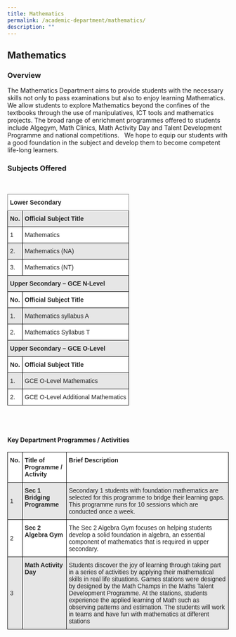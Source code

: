 ```yaml
---
title: Mathematics
permalink: /academic-department/mathematics/
description: ""
---
```

## Mathematics


### Overview


The Mathematics Department aims to provide students with the necessary skills not only to pass examinations but also to enjoy learning Mathematics. We allow students to explore Mathematics beyond the confines of the textbooks through the use of manipulatives, ICT tools and mathematics projects. The broad range of enrichment programmes offered to students include Algegym, Math Clinics, Math Activity Day and Talent Development Programme and national competitions.   We hope to equip our students with a good foundation in the subject and develop them to become competent life-long learners.

### Subjects Offered 
<br>
<style type="text/css">
.tg  {border-collapse:collapse;border-spacing:0;}
.tg td{border-color:black;border-style:solid;border-width:1px;font-family:Arial, sans-serif;font-size:14px;
  overflow:hidden;padding:10px 5px;word-break:normal;}
.tg th{border-color:black;border-style:solid;border-width:1px;font-family:Arial, sans-serif;font-size:14px;
  font-weight:normal;overflow:hidden;padding:10px 5px;word-break:normal;}
.tg .tg-l2bf{background-color:#FFF;color:#222;font-weight:bold;text-align:left;vertical-align:top}
.tg .tg-h5mn{background-color:#E6E6E6;color:#222;text-align:left;vertical-align:middle}
.tg .tg-0f6e{background-color:#FFF;border-color:inherit;color:#222;font-weight:bold;text-align:left;vertical-align:top}
.tg .tg-rs0e{background-color:#E6E6E6;color:#222;font-weight:bold;text-align:left;vertical-align:top}
.tg .tg-1ppo{background-color:#FFF;color:#222;text-align:left;vertical-align:middle}
</style>
<table class="tg">
<thead>
  <tr>
    <th class="tg-0f6e" colspan="2">Lower Secondary</th>
  </tr>
</thead>
<tbody>
  <tr>
    <td class="tg-rs0e"><span style="font-weight:bold">No.</span></td>
    <td class="tg-rs0e"><span style="font-weight:bold">Official Subject Title</span></td>
  </tr>
  <tr>
    <td class="tg-1ppo">1</td>
    <td class="tg-1ppo">Mathematics</td>
  </tr>
  <tr>
    <td class="tg-h5mn">2.</td>
    <td class="tg-h5mn">Mathematics (NA)</td>
  </tr>
  <tr>
    <td class="tg-1ppo">3.</td>
    <td class="tg-1ppo">Mathematics (NT)</td>
  </tr>
  <tr>
    <td class="tg-rs0e" colspan="2">Upper Secondary – GCE N-Level</td>
  </tr>
  <tr>
    <td class="tg-l2bf"><span style="font-weight:bold">No.</span></td>
    <td class="tg-l2bf"><span style="font-weight:bold">Official Subject Title</span></td>
  </tr>
  <tr>
    <td class="tg-h5mn">1.</td>
    <td class="tg-h5mn">Mathematics syllabus A</td>
  </tr>
  <tr>
    <td class="tg-1ppo">2.</td>
    <td class="tg-1ppo">Mathematics Syllabus T</td>
  </tr>
  <tr>
    <td class="tg-rs0e" colspan="2">Upper Secondary – GCE O-Level</td>
  </tr>
  <tr>
    <td class="tg-l2bf"><span style="font-weight:bold">No.</span></td>
    <td class="tg-l2bf"><span style="font-weight:bold">Official Subject Title</span></td>
  </tr>
  <tr>
    <td class="tg-h5mn">1.</td>
    <td class="tg-h5mn">GCE O-Level Mathematics</td>
  </tr>
  <tr>
    <td class="tg-1ppo">2.</td>
    <td class="tg-1ppo">GCE O-Level Additional Mathematics</td>
  </tr>
</tbody>
</table>

<br>
<br>

#### Key Department Programmes / Activities

<style type="text/css">
.tg  {border-collapse:collapse;border-spacing:0;}
.tg td{border-color:black;border-style:solid;border-width:1px;font-family:Arial, sans-serif;font-size:14px;
  overflow:hidden;padding:10px 5px;word-break:normal;}
.tg th{border-color:black;border-style:solid;border-width:1px;font-family:Arial, sans-serif;font-size:14px;
  font-weight:normal;overflow:hidden;padding:10px 5px;word-break:normal;}
.tg .tg-l2bf{background-color:#FFF;color:#222;font-weight:bold;text-align:left;vertical-align:top}
.tg .tg-h5mn{background-color:#E6E6E6;color:#222;text-align:left;vertical-align:middle}
.tg .tg-rs0e{background-color:#E6E6E6;color:#222;font-weight:bold;text-align:left;vertical-align:top}
.tg .tg-1ppo{background-color:#FFF;color:#222;text-align:left;vertical-align:middle}
.tg .tg-tsok{background-color:#FFF;color:#222;text-align:left;vertical-align:top}
</style>
<table class="tg">
<thead>
  <tr>
    <th class="tg-l2bf"><span style="font-weight:bold">No.</span></th>
    <th class="tg-l2bf"><span style="font-weight:bold">Title of Programme / Activity</span></th>
    <th class="tg-l2bf"><span style="font-weight:bold">Brief Description</span></th>
  </tr>
</thead>
<tbody>
  <tr>
    <td class="tg-h5mn">1</td>
    <td class="tg-rs0e"><span style="font-weight:bold">Sec 1 Bridging Programme</span></td>
    <td class="tg-h5mn">Secondary 1 students with foundation mathematics are selected for this programme to bridge their learning gaps. This programme runs for 10 sessions which are conducted once a week.</td>
  </tr>
  <tr>
    <td class="tg-1ppo">2</td>
    <td class="tg-l2bf"><span style="font-weight:bold">Sec 2 Algebra Gym</span></td>
    <td class="tg-tsok"><span style="font-weight:400">The Sec 2 Algebra Gym focuses on helping students develop a solid foundation in algebra, an essential component of mathematics that is required in upper secondary.</span></td>
  </tr>
  <tr>
    <td class="tg-h5mn">3</td>
    <td class="tg-rs0e"><span style="font-weight:bold">Math Activity Day</span></td>
    <td class="tg-h5mn">Students discover the joy of learning through taking part in a series of activities by applying their mathematical skills in real life situations. Games stations were designed by designed by the Math Champs in the Maths Talent Development Programme. At the stations, students experience the applied learning of Math such as observing patterns and estimation.  The students will work in teams and have fun with mathematics at different stations</td>
  </tr>
</tbody>
</table>